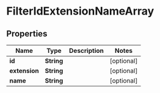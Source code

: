 
# FilterIdExtensionNameArray

## Properties
Name | Type | Description | Notes
------------ | ------------- | ------------- | -------------
**id** | **String** |  |  [optional]
**extension** | **String** |  |  [optional]
**name** | **String** |  |  [optional]



